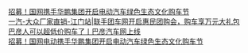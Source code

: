  
[招募！国网携手华鹏集团开启电动汽车绿色生态文化购车节](http://www.dianyue.me/archives/734/8lvincllrnh8gfjr/)  
[一汽-大众厂家直销-江门站|联手团车网开启惠民团购会，购车享万元大礼包](http://www.dianyue.me/archives/375/0v9bdbqxlf6yah9q/)  
[巴彦人可以超低价购车了丨巴彦汽车网上线](http://www.dianyue.me/archives/652/t7j4b4hrdu66ory9/)  
[招募！国网电动携手华鹏集团开启电动汽车绿色生态文化购车节](http://www.dianyue.me/archives/393/hg0k09u51ncxragg/)